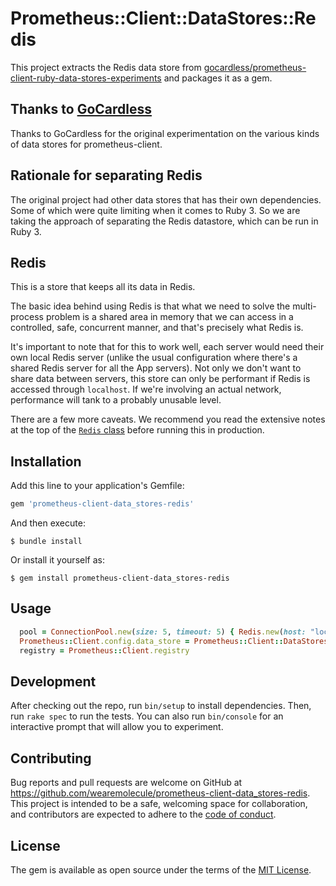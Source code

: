 # Prometheus::Client::DataStores::Redis

This project extracts the Redis data store from [gocardless/prometheus-client-ruby-data-stores-experiments](https://github.com/gocardless/prometheus-client-ruby-data-stores-experiments) and packages it as a gem.
## Thanks to [GoCardless](https://github.com/gocardless)

Thanks to GoCardless for the original experimentation on the various kinds of data stores for prometheus-client.

## Rationale for separating Redis

The original project had other data stores that has their own dependencies. Some of which were quite limiting when it comes to Ruby 3. So we are taking the approach of separating the Redis datastore, which can be run in Ruby 3.


## Redis

This is a store that keeps all its data in Redis.

The basic idea behind using Redis is that what we need to solve the multi-process problem 
is a shared area in memory that we can access in a controlled, safe, concurrent manner, 
and that's precisely what Redis is.

It's important to note that for this to work well, each server would need their own local 
Redis server (unlike the usual configuration where there's a shared Redis server for all 
the App servers). Not only we don't want to share data between servers, this store can
only be performant if Redis is accessed through `localhost`. If we're involving an actual 
network, performance will tank to a probably unusable level.

There are a few more caveats. We recommend you read the extensive notes at the top of the 
[`Redis` class](https://github.com/wearemolecule/prometheus-client-data_stores-redis/blob/main/lib/prometheus/client/data_stores/redis.rb) before running this in production.

## Installation

Add this line to your application's Gemfile:

```ruby
gem 'prometheus-client-data_stores-redis'
```

And then execute:

    $ bundle install

Or install it yourself as:

    $ gem install prometheus-client-data_stores-redis

## Usage

```rb
  pool = ConnectionPool.new(size: 5, timeout: 5) { Redis.new(host: "localhost", port: 6379) }
  Prometheus::Client.config.data_store = Prometheus::Client::DataStores::Redis.new(connection_pool: pool)
  registry = Prometheus::Client.registry
```

## Development

After checking out the repo, run `bin/setup` to install dependencies. Then, run `rake spec` to run the tests. You can also run `bin/console` for an interactive prompt that will allow you to experiment.

## Contributing

Bug reports and pull requests are welcome on GitHub at https://github.com/wearemolecule/prometheus-client-data_stores-redis. This project is intended to be a safe, welcoming space for collaboration, and contributors are expected to adhere to the [code of conduct](https://github.com/wearemolecule/prometheus-client-data_stores-redis/blob/main/CODE_OF_CONDUCT.md).

## License

The gem is available as open source under the terms of the [MIT License](https://github.com/wearemolecule/prometheus-client-data_stores-redis/blob/main/LICENSE.txt).

